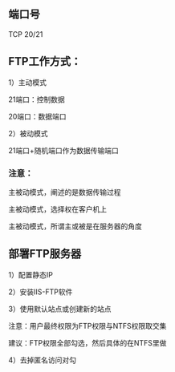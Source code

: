 ## 端口号

TCP 20/21

## FTP工作方式：

1）主动模式

21端口：控制数据

20端口：数据端口

2）被动模式

21端口+随机端口作为数据传输端口

### 注意：

主被动模式，阐述的是数据传输过程

主被动模式，选择权在客户机上

主被动模式，所谓主或被是在服务器的角度

## 部署FTP服务器

1）配置静态IP

2）安装IIS-FTP软件

3）使用默认站点或创建新的站点

注意：用户最终权限为FTP权限与NTFS权限取交集

建议：FTP权限全部勾选，然后具体的在NTFS里做

4）去掉匿名访问对勾